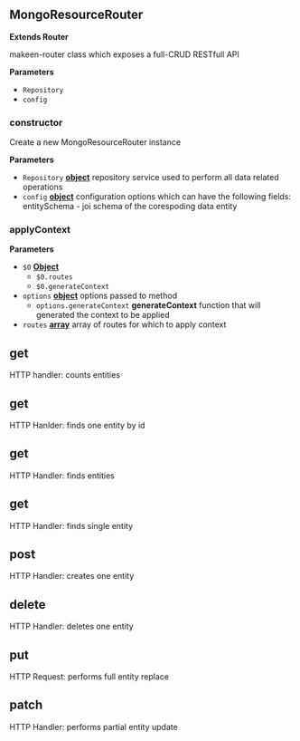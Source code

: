 <!-- Generated by documentation.js. Update this documentation by updating the source code. -->

## MongoResourceRouter

**Extends Router**

makeen-router class which exposes a full-CRUD RESTfull API

**Parameters**

-   `Repository`  
-   `config`  

### constructor

Create a new MongoResourceRouter instance

**Parameters**

-   `Repository` **[object](https://developer.mozilla.org/en-US/docs/Web/JavaScript/Reference/Global_Objects/Object)** repository service used to perform
    all data related operations
-   `config` **[object](https://developer.mozilla.org/en-US/docs/Web/JavaScript/Reference/Global_Objects/Object)** configuration options which can have the
    following fields:
    entitySchema - joi schema of the corespoding data entity

### applyContext

**Parameters**

-   `$0` **[Object](https://developer.mozilla.org/en-US/docs/Web/JavaScript/Reference/Global_Objects/Object)** 
    -   `$0.routes`  
    -   `$0.generateContext`  
-   `options` **[object](https://developer.mozilla.org/en-US/docs/Web/JavaScript/Reference/Global_Objects/Object)** options passed to method
    -   `options.generateContext` **generateContext** function that will
         generated the context to be applied
-   `routes` **[array](https://developer.mozilla.org/en-US/docs/Web/JavaScript/Reference/Global_Objects/Array)** array of routes for which to apply context

## get

HTTP handler: counts entities

## get

HTTP Hanlder: finds one entity by id

## get

HTTP Handler: finds entities

## get

HTTP Handler: finds single entity

## post

HTTP Handler: creates one entity

## delete

HTTP Handler: deletes one entity

## put

HTTP Request: performs full entity replace

## patch

HTTP Handler: performs partial entity update
